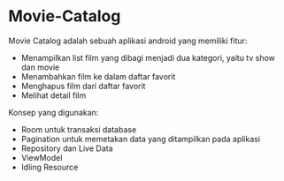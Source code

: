 # Movie-Catalog
Movie Catalog adalah sebuah aplikasi android yang memiliki fitur:
- Menampilkan list film yang dibagi menjadi dua kategori, yaitu tv show dan movie
- Menambahkan film ke dalam daftar favorit
- Menghapus film dari daftar favorit
- Melihat detail film

Konsep yang digunakan:
- Room untuk transaksi database
- Pagination untuk memetakan data yang ditampilkan pada aplikasi
- Repository dan Live Data
- ViewModel
- Idling Resource
